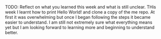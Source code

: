 TODO: Reflect on what you learned this week and what is still unclear.
THis week I learnt how to print Hello World! and clone a copy of the me repo. At first it was overwhelming but once I began following the steps it became easier to understand. I am still not extremely sure what everything means yet but I am looking forward to learning more and beginning to understand better.